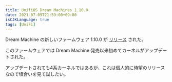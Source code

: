 ```yaml
---
title: UnifiOS Dream Machines 1.10.0
date: 2021-07-09T21:59:00+09:00
isCJKLanguage: true
tags: [UniFi]
---
```


Dream Machine の新しいファームウェア 1.10.0 が [リリース](https://community.ui.com/releases/UniFi-OS-Dream-Machines-1-10-0/c4559fe1-52dc-4a6d-8991-d469959d366e) された。

このファームウェアでは Dream Machine 発売以来初めてカーネルがアップデートされた。

アップデートされても4系カーネルではあるが、これは個人的に待望のリリースなので頃合いを見て試したい。
